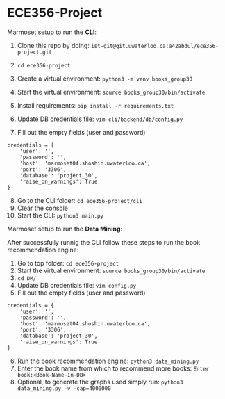 # ECE356-Project

Marmoset setup to run the <b>CLI</b>:

1. Clone this repo by doing:
`ist-git@git.uwaterloo.ca:a42abdul/ece356-project.git`
   
2. `cd ece356-project`
3. Create a virtual environment: `python3 -m venv books_group30`
4. Start the virtual environment: `source books_group30/bin/activate`
5. Install requirements: `pip install -r requirements.txt`
6. Update DB credentials file: `vim cli/backend/db/config.py`
7. Fill out the empty fields (user and password)
```
credentials = {
    'user': '',
    'password': '',
    'host': 'marmoset04.shoshin.uwaterloo.ca',
    'port': '3306',
    'database': 'project_30',
    'raise_on_warnings': True
}
```
8. Go to the CLI folder: `cd ece356-project/cli`
9. Clear the console
10. Start the CLI: `python3 main.py`

Marmoset setup to run the <b>Data Mining</b>:

After successfully runnig the CLI follow these steps to run the book recommendation engine:

1. Go to top folder: `cd ece356-project`
2. Start the virtual environment: `source books_group30/bin/activate`
3. `cd DM/`
4. Update DB credentials file: `vim config.py`
5. Fill out the empty fields (user and password)
```
credentials = {
    'user': '',
    'password': '',
    'host': 'marmoset04.shoshin.uwaterloo.ca',
    'port': '3306',
    'database': 'project_30',
    'raise_on_warnings': True
}
```
6. Run the book recommendation engine: `python3 data_mining.py`
7. Enter the book name from which to recommend more books: `Enter book:<Book-Name-In-DB>`
8. Optional, to generate the graphs used simply run: `python3 data_mining.py -v -cap=4000000`

